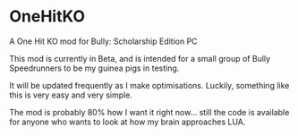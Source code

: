 # OneHitKO
A One Hit KO mod for Bully: Scholarship Edition PC


This mod is currently in Beta, and is intended for a small group of Bully Speedrunners to be my guinea pigs in testing. 

It will be updated frequently as I make optimisations.
Luckily, something like this is very easy and very simple. 

The mod is probably 80% how I want it right now... still the code is available for anyone who wants to look at how my brain approaches LUA.
